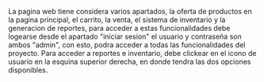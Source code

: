 La pagina web tiene considera varios apartados, la oferta de productos en la pagina principal, el carrito, la venta, el sistema de inventario y la generacion de reportes, para acceder a estas funcionalidades debe logearse desde el apartado "iniciar sesion"
el usuario y contraseña son ambos "admin", con esto, podra acceder a todas las funcionalidades del proyecto.
Para acceder a reportes e inventario, debe clickear en el icono de usuario en la esquina superior derecha, en donde tendra las dos opciones disponibles.
